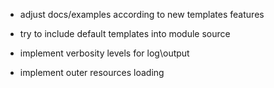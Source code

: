 * adjust docs/examples according to new templates features

* try to include default templates into module source

* implement verbosity levels for log\output

* implement outer resources loading